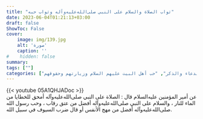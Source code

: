 ```yaml
---
title: "ثواب الصلاة والسلام على النبي صلى‌الله‌عليه‌وآله وثواب حبه"
date: 2023-06-04T01:21:13+03:00
draft: false
ShowToc: False
cover:
    image: img/139.jpg
    alt: 'صورة'
    caption: ''
#    hidden: false
summary: 
tags: [""]
categories: ["الدعاء والذكر", "حب أهل البيت عليهم السلام وزيارتهم وحقوقهم"]
---
```

{{< youtube 05A1QHJADoc >}}
<br>
عن أمير المؤمنين عليه‌السلام قال : الصلاة على النبي صلى‌الله‌عليه‌وآله
أمحق للخطايا من الماء للنار ، والسلام على النبي صلى‌الله‌عليه‌وآله أفضل من عتق
رقاب ، وحب رسول الله صلى‌الله‌عليه‌وآله أفضل من مهج الأنفس أو قال ضرب
السيوف في سبيل الله.

